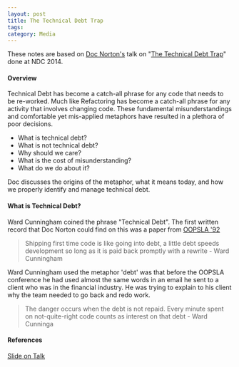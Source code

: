 ```yaml
---
layout: post
title: The Technical Debt Trap
tags: 
category: Media
---
```


These notes are based on [Doc Norton's](https://twitter.com/DocOnDev) talk on "[The Technical Debt Trap](https://vimeo.com/97507576)" done at NDC 2014.

#### Overview

Technical Debt has become a catch-all phrase for any code that needs to be re-worked. Much like Refactoring has become a catch-all phrase for any activity that involves changing code. These fundamental misunderstandings and comfortable yet mis-applied metaphors have resulted in a plethora of poor decisions. 

- What is technical debt?   
- What is not technical debt?   
- Why should we care?   
- What is the cost of misunderstanding?   
- What do we do about it?   

Doc discusses the origins of the metaphor, what it means today, and how we properly identify and manage technical debt.

#### What is Technical Debt?

Ward Cunningham coined the phrase "Technical Debt". The first written record that Doc Norton could find on this was a paper from [OOPSLA '92](http://www.oopsla.org/oopsla-history/)

> Shipping first time code is like going into debt, a little debt speeds development so long as it is paid back promptly with a rewrite - Ward Cunningham

Ward Cunningham used the metaphor 'debt' was that before the OOPSLA conference he had used almost the same words in an email he sent to a client who was in the financial industry. He was trying to explain to his client why the team needed to go back and redo work.

> The danger occurs when the debt is not repaid. Every minute spent on not-quite-right code counts as interest on that debt - Ward Cunninga





#### References  

[Slide on Talk](http://www.slideshare.net/DocOnDev/the-technical-debt-trap)  
